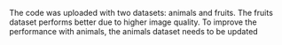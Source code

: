 The code was uploaded with two datasets: animals and fruits. The fruits dataset performs better due to higher image quality. To improve the performance with animals, the animals dataset needs to be updated
